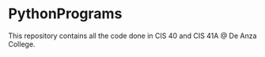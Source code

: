 # PythonPrograms
This repository contains all the code done in CIS 40 and CIS 41A @ De Anza College.
